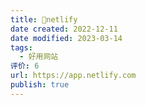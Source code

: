 ```yaml
---
title: 🔗netlify
date created: 2022-12-11
date modified: 2023-03-14
tags:
  - 好用网站
评价: 6
url: https://app.netlify.com
publish: true
---
```


